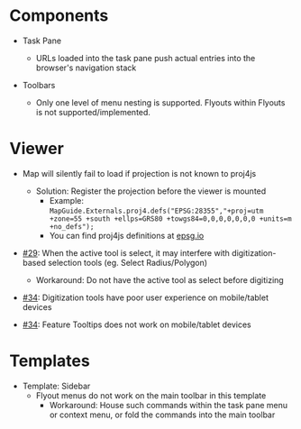 Components
==========

 * Task Pane
   * URLs loaded into the task pane push actual entries into the browser's navigation stack

 * Toolbars
   * Only one level of menu nesting is supported. Flyouts within Flyouts is not supported/implemented.

Viewer
======

 * Map will silently fail to load if projection is not known to proj4js
   * Solution: Register the projection before the viewer is mounted
      * Example: `MapGuide.Externals.proj4.defs("EPSG:28355","+proj=utm +zone=55 +south +ellps=GRS80 +towgs84=0,0,0,0,0,0,0 +units=m +no_defs");`
      * You can find proj4js definitions at [epsg.io](http://epsg.io)

 * [#29](https://github.com/jumpinjackie/mapguide-react-layout/issues/29): When the active tool is select, it may interfere with digitization-based selection tools (eg. Select Radius/Polygon)
   * Workaround: Do not have the active tool as select before digitizing

 * [#34](https://github.com/jumpinjackie/mapguide-react-layout/issues/34): Digitization tools have poor user experience on mobile/tablet devices
 * [#34](https://github.com/jumpinjackie/mapguide-react-layout/issues/34): Feature Tooltips does not work on mobile/tablet devices

Templates
=========

 * Template: Sidebar
   * Flyout menus do not work on the main toolbar in this template
     * Workaround: House such commands within the task pane menu or context menu, or fold the commands into the main toolbar
